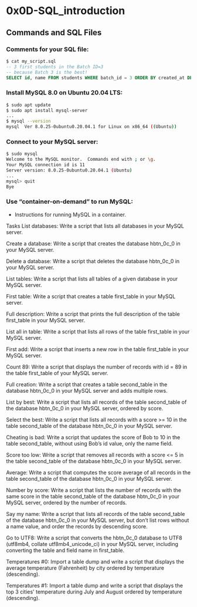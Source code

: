 # 0x0D-SQL_introduction
## Commands and SQL Files

### Comments for your SQL file:
```sql
$ cat my_script.sql
-- 3 first students in the Batch ID=3
-- because Batch 3 is the best!
SELECT id, name FROM students WHERE batch_id = 3 ORDER BY created_at DESC LIMIT 3;
```

### Install MySQL 8.0 on Ubuntu 20.04 LTS:
```bash
$ sudo apt update
$ sudo apt install mysql-server
...
$ mysql --version
mysql  Ver 8.0.25-0ubuntu0.20.04.1 for Linux on x86_64 ((Ubuntu))
```

### Connect to your MySQL server:
```bash
$ sudo mysql
Welcome to the MySQL monitor.  Commands end with ; or \g.
Your MySQL connection id is 11
Server version: 8.0.25-0ubuntu0.20.04.1 (Ubuntu)
...
mysql> quit
Bye
```

### Use “container-on-demand” to run MySQL:
- Instructions for running MySQL in a container.

Tasks
List databases: Write a script that lists all databases in your MySQL server.

Create a database: Write a script that creates the database hbtn_0c_0 in your MySQL server.

Delete a database: Write a script that deletes the database hbtn_0c_0 in your MySQL server.

List tables: Write a script that lists all tables of a given database in your MySQL server.

First table: Write a script that creates a table first_table in your MySQL server.

Full description: Write a script that prints the full description of the table first_table in your MySQL server.

List all in table: Write a script that lists all rows of the table first_table in your MySQL server.

First add: Write a script that inserts a new row in the table first_table in your MySQL server.

Count 89: Write a script that displays the number of records with id = 89 in the table first_table of your MySQL server.

Full creation: Write a script that creates a table second_table in the database hbtn_0c_0 in your MySQL server and adds multiple rows.

List by best: Write a script that lists all records of the table second_table of the database hbtn_0c_0 in your MySQL server, ordered by score.

Select the best: Write a script that lists all records with a score >= 10 in the table second_table of the database hbtn_0c_0 in your MySQL server.

Cheating is bad: Write a script that updates the score of Bob to 10 in the table second_table, without using Bob’s id value, only the name field.

Score too low: Write a script that removes all records with a score <= 5 in the table second_table of the database hbtn_0c_0 in your MySQL server.

Average: Write a script that computes the score average of all records in the table second_table of the database hbtn_0c_0 in your MySQL server.

Number by score: Write a script that lists the number of records with the same score in the table second_table of the database hbtn_0c_0 in your MySQL server, ordered by the number of records.

Say my name: Write a script that lists all records of the table second_table of the database hbtn_0c_0 in your MySQL server, but don’t list rows without a name value, and order the records by descending score.

Go to UTF8: Write a script that converts the hbtn_0c_0 database to UTF8 (utf8mb4, collate utf8mb4_unicode_ci) in your MySQL server, including converting the table and field name in first_table.

Temperatures #0: Import a table dump and write a script that displays the average temperature (Fahrenheit) by city ordered by temperature (descending).

Temperatures #1: Import a table dump and write a script that displays the top 3 cities' temperature during July and August ordered by temperature (descending).
